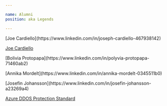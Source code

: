 ```yaml
---

name: Alumni
position: aka Legends

---
```


<p> [Joe Cardiello](https://www.linkedin.com/in/joseph-cardiello-467938142) </p>
<p> <a href="https://www.linkedin.com/in/joseph-cardiello-467938142"> Joe Cardiello </a> </p>

<p> [Bolivia Protopapa](https://www.linkedin.com/in/polyvia-protopapa-71460ab2) </p>
<p> [Annika Mordelt](https://www.linkedin.com/in/annika-mordelt-0345511b0) </p>
<p> [Josefin Johansson](https://www.linkedin.com/in/josefin-johansson-a23269a4) </p>

<a href="https://learn.microsoft.com/en-us/azure/virtual-network/ddos-protection-overview">Azure DDOS Protection Standard</a>

